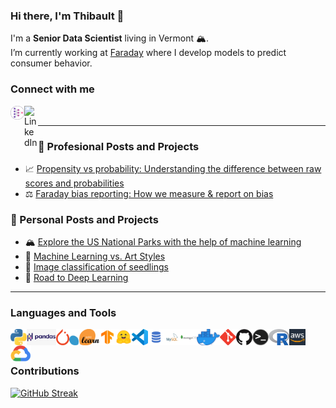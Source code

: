### Hi there, I'm Thibault 👋

I'm a **Senior Data Scientist** living in Vermont 🏔.   
I’m currently working at [Faraday][faraday] where I develop models to predict consumer behavior.  

### Connect with me

<a href="https://tdody.github.io/" target="_blank" rel="noopener noreferrer"><img align="left" alt="tdody.github.io" width="22px" src="https://raw.githubusercontent.com/tdody/tdody.github.io/master/assets/img/logo.png"/></a> <a href="https://www.linkedin.com/in/thibault-dody/" target="_blank" rel="noopener noreferrer"><img align="left" alt="LinkedIn" width="22px" src="https://raw.githubusercontent.com/tdody/tdody/c42c36910f037e6609fface40567446043a611f5/static/linkedin-4-32.ico"/></a>

<br/>

---

### 🧠 Profesional Posts and Projects  
- 📈 <a href="https://faraday.ai/blog/propensity-vs-probability-predictions" rel="noopener noreferrer">Propensity vs probability: Understanding the difference between raw scores and probabilities</a>  
- ⚖️ <a href="https://faraday.ai/blog/faraday-bias-reporting" rel="noopener noreferrer">Faraday bias reporting: How we measure & report on bias</a>  


### 📕 Personal Posts and Projects  
- 🏔 <a href="https://tdody.github.io//usaparks/" target="_blank" rel="noopener noreferrer">Explore the US National Parks with the help of machine learning</a>
- 🎨 <a href="https://tdody.github.io//Style-Your-Art/" target="_blank" rel="noopener noreferrer">Machine Learning vs. Art Styles</a>
- 🌱 <a href="https://tdody.github.io//Seedlings-Classification/" target="_blank" rel="noopener noreferrer">Image classification of seedlings</a>
- 🤖 <a href="https://tdody.github.io//Logistic-Regression/" target="_blank" rel="noopener noreferrer">Road to Deep Learning</a>

---

### Languages and Tools

<img align="left" alt="Python" height="26px" style="background-color:white;" src="https://raw.githubusercontent.com/tdody/tdody/c42c36910f037e6609fface40567446043a611f5/static/python-5.svg" />
<img align="left" alt="Pandas" height="26px" style="background-color:white;" src="https://raw.githubusercontent.com/tdody/tdody/c42c36910f037e6609fface40567446043a611f5/static/python-pandas-logo.png" />
<img align="left" alt="Pytorch" height="26px" style="background-color:white;" src="https://raw.githubusercontent.com/tdody/tdody/c42c36910f037e6609fface40567446043a611f5/static/pytorch.png" />
<img align="left" alt="Scikit-Learn" height="26px" style="background-color:white;" src="https://raw.githubusercontent.com/tdody/tdody/c42c36910f037e6609fface40567446043a611f5/static/scikitlearn.png" />
<img align="left" alt="Tensorflow" height="26px" style="background-color:white;" src="https://raw.githubusercontent.com/tdody/tdody/c42c36910f037e6609fface40567446043a611f5/static/tensorflow.png" />
<img align="left" alt="HuggingFace" height="26px" style="background-color:white;" src="https://raw.githubusercontent.com/tdody/tdody/c42c36910f037e6609fface40567446043a611f5/static/hugginface.png" />

<img align="left" alt="Visual Studio Code" height="26px" style="background-color:white;" src="https://raw.githubusercontent.com/github/explore/80688e429a7d4ef2fca1e82350fe8e3517d3494d/topics/visual-studio-code/visual-studio-code.png" />
<img align="left" alt="SQL" height="26px" src="https://raw.githubusercontent.com/github/explore/80688e429a7d4ef2fca1e82350fe8e3517d3494d/topics/sql/sql.png" />
<img align="left" alt="MySQL" height="26px" src="https://raw.githubusercontent.com/github/explore/80688e429a7d4ef2fca1e82350fe8e3517d3494d/topics/mysql/mysql.png" />
<img align="left" alt="MongoDB" height="26px" src="https://raw.githubusercontent.com/github/explore/80688e429a7d4ef2fca1e82350fe8e3517d3494d/topics/mongodb/mongodb.png" />
<img align="left" alt="Docker" height="26px" style="background-color:white;" src="https://raw.githubusercontent.com/tdody/tdody/master/static/Moby-logo.png" />
<img align="left" alt="Git" height="26px" src="https://raw.githubusercontent.com/github/explore/80688e429a7d4ef2fca1e82350fe8e3517d3494d/topics/git/git.png" />
<img align="left" alt="GitHub" height="26px" style="background-color:white;" src="https://raw.githubusercontent.com/github/explore/78df643247d429f6cc873026c0622819ad797942/topics/github/github.png" />
<img align="left" alt="Terminal" height="26px" style="background-color:white;" src="https://raw.githubusercontent.com/github/explore/80688e429a7d4ef2fca1e82350fe8e3517d3494d/topics/terminal/terminal.png" />
<img align="left" alt="R" height="26px" style="background-color:white;" src="https://raw.githubusercontent.com/tdody/tdody/c42c36910f037e6609fface40567446043a611f5/static/Rlogo.svg" />
<img align="left" alt="AWS" height="26px" style="background-color:white;" src="https://raw.githubusercontent.com/tdody/tdody/c42c36910f037e6609fface40567446043a611f5/static/aws.png" />
<img align="left" alt="GCP" height="26px" style="background-color:white;" src="https://raw.githubusercontent.com/tdody/tdody/c42c36910f037e6609fface40567446043a611f5/static/gcp-logo-cloud.png" />

<br />
<br />



[website]: https://tdody.github.io/
[linkedin]: https://www.linkedin.com/in/thibault-dody/
[faraday]: https://faraday.ai/


### Contributions
[![GitHub Streak](https://streak-stats.demolab.com/?user=tdody)](https://git.io/streak-stats)

